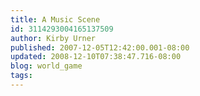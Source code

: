 ```yaml
---
title: A Music Scene
id: 3114293004165137509
author: Kirby Urner
published: 2007-12-05T12:42:00.001-08:00
updated: 2008-12-10T07:38:47.716-08:00
blog: world_game
tags: 
---
```


